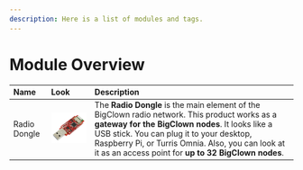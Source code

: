 ```yaml
---
description: Here is a list of modules and tags.
---
```


# Module Overview

| Name | Look | Description |
| :--- | :--- | :--- |
| Radio Dongle | ![](../.gitbook/assets/_basics_module-overview_usb-dongle.png) |  The **Radio Dongle** is the main element of the BigClown radio network. This product works as a **gateway for the BigClown nodes**. It looks like a USB stick. You can plug it to your desktop, Raspberry Pi, or Turris Omnia. Also, you can look at it as an access point for **up to 32 BigClown nodes**. |

